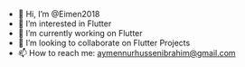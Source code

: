 - 👋 Hi, I’m @Eimen2018
- 👀 I’m interested in Flutter
- 🌱 I’m currently working on Flutter
- 💞️ I’m looking to collaborate on Flutter Projects
- 📫 How to reach me: aymennurhussenibrahim@gmail.com 


<!---
Eimen2018/Eimen2018 is a ✨ special ✨ repository because its `README.md` (this file) appears on your GitHub profile.
You can click the Preview link to take a look at your changes.
--->
